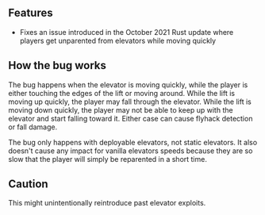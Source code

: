 ## Features

- Fixes an issue introduced in the October 2021 Rust update where players get unparented from elevators while moving quickly

## How the bug works

The bug happens when the elevator is moving quickly, while the player is either touching the edges of the lift or moving around. While the lift is moving up quickly, the player may fall through the elevator. While the lift is moving down quickly, the player may not be able to keep up with the elevator and start falling toward it. Either case can cause flyhack detection or fall damage.

The bug only happens with deployable elevators, not static elevators. It also doesn't cause any impact for vanilla elevators speeds because they are so slow that the player will simply be reparented in a short time.

## Caution

This might unintentionally reintroduce past elevator exploits.
